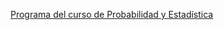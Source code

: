 

<a href="https://github.com/mucioosorio/probabilidad/blob/master/_posts/Probabilidad1136M.pdf" target="_blank">Programa del curso de Probabilidad y Estadística </a> 

